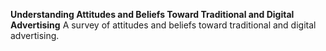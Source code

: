 <b>Understanding Attitudes and Beliefs Toward Traditional and Digital Advertising</b>
<l>A survey of attitudes and beliefs toward traditional and digital advertising.</l>
